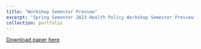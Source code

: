 ```yaml
---
title: "Workshop Semester Preview"
excerpt: "Spring Semester 2023 Health Policy Workshop Semester Preview"
collection: portfolio
---
```


[Download paper here](http://academicpages.github.io/files/HPW_S2023_interactive.pdf)


